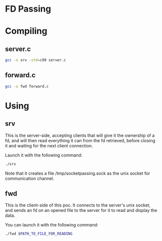 FD Passing
===

# Compiling

## server.c

```sh
gcc -o srv -std=c99 server.c
```

## forward.c

```sh
gcc -o fwd forward.c
```

# Using

## srv

This is the server-side, accepting clients that will give it the ownership of a
fd, and will then read everything it can from the fd retrieved, before closing
it and waiting for the next client connection.

Launch it with the following command:
```sh
./srv
```

Note that it creates a file /tmp/socketpassing.sock as the unix socket for
communication channel.

## fwd

This is the client-side of this poc. It connects to the server's unix socket,
and sends an fd on an opened file to the server for it to read and display the
data.

You can launch it with the following command:
```sh
./fwd $PATH_TO_FILE_FOR_READING
```
